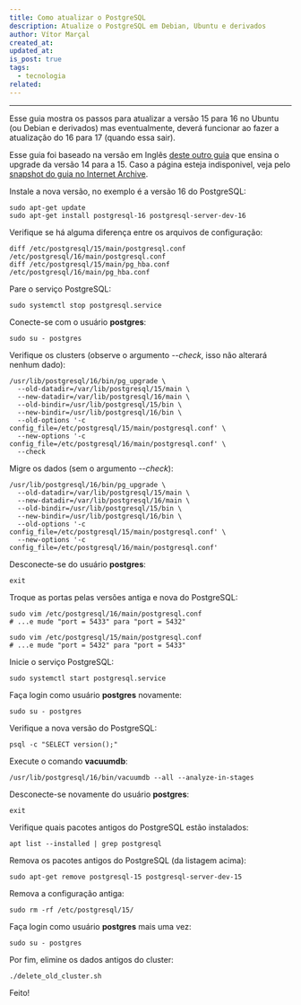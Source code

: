 ```yaml
---
title: Como atualizar o PostgreSQL
description: Atualize o PostgreSQL em Debian, Ubuntu e derivados
author: Vítor Marçal
created_at: 
updated_at: 
is_post: true
tags:
  - tecnologia
related:
---
```

----

Esse guia mostra os passos para atualizar a versão 15 para 16 no Ubuntu (ou Debian e derivados) mas eventualmente, deverá funcionar ao fazer a atualização do 16 para 17 (quando essa sair).

Esse guia foi baseado na versão em Inglês [deste outro guia](https://www.kostolansky.sk/posts/upgrading-to-postgresql-15/) que ensina o upgrade da versão 14 para a 15. Caso a página esteja indisponivel, veja pelo [snapshot do guia no Internet Archive](https://web.archive.org/web/20231128145207/https://www.kostolansky.sk/posts/upgrading-to-postgresql-15/).

Instale a nova versão, no exemplo é a versão 16 do PostgreSQL:

```shell
sudo apt-get update
sudo apt-get install postgresql-16 postgresql-server-dev-16
```
 
Verifique se há alguma diferença entre os arquivos de configuração:

```shell
diff /etc/postgresql/15/main/postgresql.conf /etc/postgresql/16/main/postgresql.conf
diff /etc/postgresql/15/main/pg_hba.conf /etc/postgresql/16/main/pg_hba.conf
```

Pare o serviço PostgreSQL:

```shell
sudo systemctl stop postgresql.service
```

Conecte-se com o usuário **postgres**:

```shell
sudo su - postgres
```

Verifique os clusters (observe o argumento *--check*, isso não alterará nenhum dado):

```shell
/usr/lib/postgresql/16/bin/pg_upgrade \
  --old-datadir=/var/lib/postgresql/15/main \
  --new-datadir=/var/lib/postgresql/16/main \
  --old-bindir=/usr/lib/postgresql/15/bin \
  --new-bindir=/usr/lib/postgresql/16/bin \
  --old-options '-c config_file=/etc/postgresql/15/main/postgresql.conf' \
  --new-options '-c config_file=/etc/postgresql/16/main/postgresql.conf' \
  --check
```

Migre os dados (sem o argumento *--check*):

```shell
/usr/lib/postgresql/16/bin/pg_upgrade \
  --old-datadir=/var/lib/postgresql/15/main \
  --new-datadir=/var/lib/postgresql/16/main \
  --old-bindir=/usr/lib/postgresql/15/bin \
  --new-bindir=/usr/lib/postgresql/16/bin \
  --old-options '-c config_file=/etc/postgresql/15/main/postgresql.conf' \
  --new-options '-c config_file=/etc/postgresql/16/main/postgresql.conf'
```

Desconecte-se do usuário **postgres**:

```shell
exit
```

Troque as portas pelas versões antiga e nova do PostgreSQL:

```shell
sudo vim /etc/postgresql/16/main/postgresql.conf
# ...e mude "port = 5433" para "port = 5432"

sudo vim /etc/postgresql/15/main/postgresql.conf
# ...e mude "port = 5432" para "port = 5433"
```

Inicie o serviço PostgreSQL:

```shell
sudo systemctl start postgresql.service
```

Faça login como usuário **postgres** novamente:

```shell
sudo su - postgres
```

Verifique a nova versão do PostgreSQL: 

```shell
psql -c "SELECT version();"
```

Execute o comando **vacuumdb**:

```shell
/usr/lib/postgresql/16/bin/vacuumdb --all --analyze-in-stages
```

Desconecte-se novamente do usuário **postgres**:

```shell
exit
```

Verifique quais pacotes antigos do PostgreSQL estão instalados:

```shell
apt list --installed | grep postgresql
```

Remova os pacotes antigos do PostgreSQL (da listagem acima):

```shell
sudo apt-get remove postgresql-15 postgresql-server-dev-15
```

Remova a configuração antiga:

```shell
sudo rm -rf /etc/postgresql/15/
```

Faça login como usuário **postgres** mais uma vez:

```shell
sudo su - postgres
```

Por fim, elimine os dados antigos do cluster:

```shell
./delete_old_cluster.sh
```

Feito!